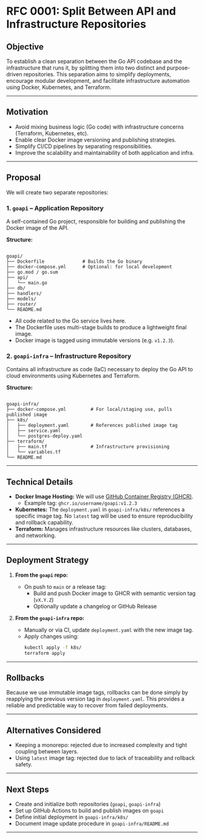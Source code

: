 # RFC 0001: Split Between API and Infrastructure Repositories

## Objective

To establish a clean separation between the Go API codebase and the infrastructure that runs it, by splitting them into two distinct and purpose-driven repositories. This separation aims to simplify deployments, encourage modular development, and facilitate infrastructure automation using Docker, Kubernetes, and Terraform.

---

## Motivation

- Avoid mixing business logic (Go code) with infrastructure concerns (Terraform, Kubernetes, etc).
- Enable clear Docker image versioning and publishing strategies.
- Simplify CI/CD pipelines by separating responsibilities.
- Improve the scalability and maintainability of both application and infra.

---

## Proposal

We will create two separate repositories:

### 1. `goapi` – Application Repository

A self-contained Go project, responsible for building and publishing the Docker image of the API.

**Structure:**
```

goapi/
├── Dockerfile              # Builds the Go binary
├── docker-compose.yml      # Optional: for local development
├── go.mod / go.sum
├── api/
│   └── main.go
├── db/
├── handlers/
├── models/
├── router/
└── README.md

```

- All code related to the Go service lives here.
- The Dockerfile uses multi-stage builds to produce a lightweight final image.
- Docker image is tagged using immutable versions (e.g. `v1.2.3`).

### 2. `goapi-infra` – Infrastructure Repository

Contains all infrastructure as code (IaC) necessary to deploy the Go API to cloud environments using Kubernetes and Terraform.

**Structure:**
```

goapi-infra/
├── docker-compose.yml         # For local/staging use, pulls published image
├── k8s/
│   ├── deployment.yaml        # References published image tag
│   ├── service.yaml
│   └── postgres-deploy.yaml
├── terraform/
│   ├── main.tf                # Infrastructure provisioning
│   └── variables.tf
└── README.md

````

---

## Technical Details

- **Docker Image Hosting:** We will use [GitHub Container Registry (GHCR)](https://ghcr.io).
  - Example tag: `ghcr.io/username/goapi:v1.2.3`
- **Kubernetes:** The `deployment.yaml` in `goapi-infra/k8s/` references a specific image tag. No `latest` tag will be used to ensure reproducibility and rollback capability.
- **Terraform:** Manages infrastructure resources like clusters, databases, and networking.

---

## Deployment Strategy

1. **From the `goapi` repo:**
   - On push to `main` or a release tag:
     - Build and push Docker image to GHCR with semantic version tag (`vX.Y.Z`)
     - Optionally update a changelog or GitHub Release

2. **From the `goapi-infra` repo:**
   - Manually or via CI, update `deployment.yaml` with the new image tag.
   - Apply changes using:
     ```bash
     kubectl apply -f k8s/
     terraform apply
     ```

---

## Rollbacks

Because we use immutable image tags, rollbacks can be done simply by reapplying the previous version tag in `deployment.yaml`. This provides a reliable and predictable way to recover from failed deployments.

---

## Alternatives Considered

- Keeping a monorepo: rejected due to increased complexity and tight coupling between layers.
- Using `latest` image tag: rejected due to lack of traceability and rollback safety.

---

## Next Steps

- Create and initialize both repositories (`goapi`, `goapi-infra`)
- Set up GitHub Actions to build and publish images on `goapi`
- Define initial deployment in `goapi-infra/k8s/`
- Document image update procedure in `goapi-infra/README.md`

---
